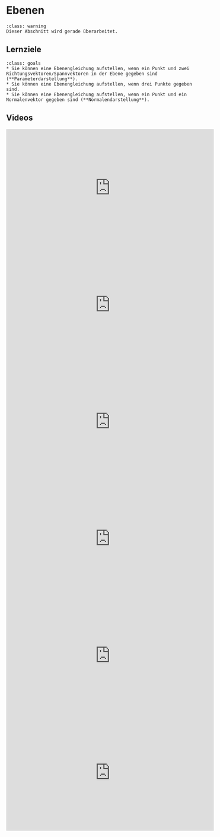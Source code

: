 # Ebenen

```{admonition} Warnung
:class: warning
Dieser Abschnitt wird gerade überarbeitet.
```

## Lernziele

```{admonition} Lernziele
:class: goals
* Sie können eine Ebenengleichung aufstellen, wenn ein Punkt und zwei Richtungsvektoren/Spannvektoren in der Ebene gegeben sind (**Parameterdarstellung**).
* Sie können eine Ebenengleichung aufstellen, wenn drei Punkte gegeben sind.
* Sie können eine Ebenengleichung aufstellen, wenn ein Punkt und ein Normalenvektor gegeben sind (**Normalendarstellung**). 
```

## Videos

<iframe width="560" height="315" src="https://www.youtube.com/embed/xgn1c3SAKZI" title="YouTube video player" frameborder="0" allow="accelerometer; autoplay; clipboard-write; encrypted-media; gyroscope; picture-in-picture" allowfullscreen></iframe>

<iframe width="560" height="315" src="https://www.youtube.com/embed/aUohWmcs3Dc" title="YouTube video player" frameborder="0" allow="accelerometer; autoplay; clipboard-write; encrypted-media; gyroscope; picture-in-picture" allowfullscreen></iframe>

<iframe width="560" height="315" src="https://www.youtube.com/embed/GoqI8uG6PYI" title="YouTube video player" frameborder="0" allow="accelerometer; autoplay; clipboard-write; encrypted-media; gyroscope; picture-in-picture" allowfullscreen></iframe>

<iframe width="560" height="315" src="https://www.youtube.com/embed/0Hg56BoiHq0" title="YouTube video player" frameborder="0" allow="accelerometer; autoplay; clipboard-write; encrypted-media; gyroscope; picture-in-picture" allowfullscreen></iframe>

<iframe width="560" height="315" src="https://www.youtube.com/embed/TsyHJ2P4qOA" title="YouTube video player" frameborder="0" allow="accelerometer; autoplay; clipboard-write; encrypted-media; gyroscope; picture-in-picture" allowfullscreen></iframe>

<iframe width="560" height="315" src="https://www.youtube.com/embed/xv1UOakv3XI" title="YouTube video player" frameborder="0" allow="accelerometer; autoplay; clipboard-write; encrypted-media; gyroscope; picture-in-picture" allowfullscreen></iframe>
